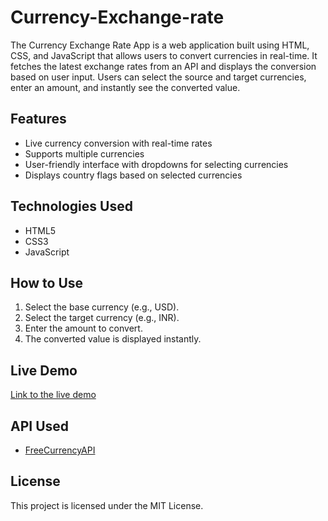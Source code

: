 # Currency-Exchange-rate
 The Currency Exchange Rate App is a web application built using HTML, CSS, and JavaScript that allows users to convert currencies in real-time. It fetches the latest exchange rates from an API and displays the conversion based on user input. Users can select the source and target currencies, enter an amount, and instantly see the converted value.
 
## Features
- Live currency conversion with real-time rates
- Supports multiple currencies
- User-friendly interface with dropdowns for selecting currencies
- Displays country flags based on selected currencies

## Technologies Used
- HTML5
- CSS3
- JavaScript

## How to Use
1. Select the base currency (e.g., USD).
2. Select the target currency (e.g., INR).
3. Enter the amount to convert.
4. The converted value is displayed instantly.

## Live Demo
[Link to the live demo]((https://amitj10.github.io/Currency-Exchange-rate/))

## API Used
- [FreeCurrencyAPI](https://freecurrencyapi.com)

## License
This project is licensed under the MIT License.
